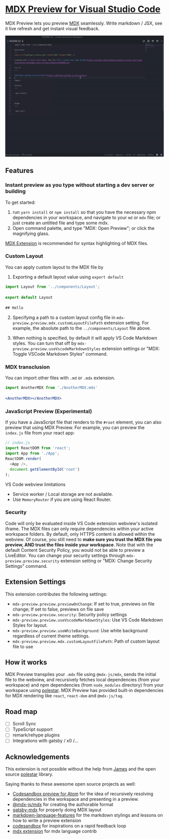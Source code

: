 # [MDX Preview for Visual Studio Code](https://github.com/xyc/vscode-mdx-preview)

MDX Preview lets you preview [MDX](https://mdxjs.com) seamlessly. Write markdown / JSX, see it live refresh and get instant visual feedback.

![](./assets/example.gif)

## Features

### Instant preview as you type without starting a dev server or building

To get started:

1. run `yarn install` or `npm install` so that you have the necessary npm dependencies in your workspace, and navigate to your `md` or `mdx` file; or just create an untitled file and type some mdx.
2. Open command palette, and type "MDX: Open Preview"; or click the magnifying glass.

[MDX Extension](https://github.com/silvenon/vscode-mdx) is recommended for syntax highlighting of MDX files.

### Custom Layout

You can apply custom layout to the MDX file by

1. Exporting a default layout value using `export default`

```jsx
import Layout from '../components/Layout';

export default Layout

## Hello
```

2. Specifying a path to a custom layout config file in `mdx-preview.preview.mdx.customLayoutFilePath` extension setting. For example, the absolute path to the `../components/Layout` file above.

3. When nothing is specified, by default it will apply VS Code Markdown styles. You can turn that off by `mdx-preview.preview.useVscodeMarkdownStyles` extension settings or "MDX: Toggle VSCode Markdown Styles" command.

### MDX transclusion
You can import other files with `.md` or `.mdx` extension.

```jsx
import AnotherMDX from './AnotherMDX.mdx'

<AnotherMDX></AnotherMDX>
```

### JavaScript Preview (Experimental)
If you have a JavaScript file that renders to the `#root` element, you can also preview that using MDX Preview. For example, you can preview the `index.js` file from your react app:

```js
// index.js
import ReactDOM from 'react';
import App from './App';
ReactDOM.render(
  <App />,
  document.getElementById('root')
);
```

VS Code webview limitations
- Service worker / Local storage are not available. 
- Use `MemoryRouter` if you are using React Router.

### Security
Code will only be evaluated inside VS Code extension webview's isolated iframe. The MDX files can only require dependencies within your active workspace folders. By default, only HTTPS content is allowed within the webview. Of course, you still need to **make sure you trust the MDX file you preview, AND trust the files inside your workspace**. Note that with the default Content Security Policy, you would not be able to preview a LiveEditor. 
You can change your security settings through `mdx-preview.preview.security` extension setting or "MDX: Change Security Settings" command.

## Extension Settings
This extension contributes the following settings:

<!-- TODO -->
* `mdx-preview.preview.previewOnChange`: If set to true, previews on file change; If set to false, previews on file save
* `mdx-preview.preview.security`: Security policy settings
* `mdx-preview.preview.useVscodeMarkdownStyles`: Use VS Code Markdown Styles for layout.
* `mdx-preview.preview.useWhiteBackground`: Use white background regardless of current theme settings.
* `mdx-preview.preview.mdx.customLayoutFilePath`: Path of custom layout file to use

## How it works
MDX Preview transpiles your `.mdx` file using `@mdx-js/mdx`, sends the initial file to the webview, and recursively fetches local dependencies (from your workspace) and npm dependencies (from `node_modules` directory) from your workspace using [polestar](https://github.com/frontarm/polestar). MDX Preview has provided built-in dependencies for MDX rendering like `react`, `react-dom` and `@mdx-js/tag`.

## Road map
- [ ] Scroll Sync
- [ ] TypeScript support
- [ ] remark/rehype plugins
- [ ] Integrations with gatsby / x0 /...

## Acknowledgements
This extension is not possible without the help from [James](https://twitter.com/james_k_nelson) and the open source [polestar](https://github.com/frontarm/polestar) library.

Saying thanks to these awesome open source projects as well:
- [Codesandbox preview for Atom](https://github.com/brumm/atom-codesandbox) for the idea of recursively resolving dependencies in the workspace and presenting in a preview.
- [@mdx-js/mdx](https://github.com/mdx-js/mdx) for creating the authorable format
- [gatsby-mdx](https://github.com/ChristopherBiscardi/gatsby-mdx) for properly doing MDX layout
- [markdown-language-features](https://github.com/Microsoft/vscode/tree/master/extensions/markdown-language-features) for the markdown stylings and lessons on how to write a preview extension
- [codesandbox](https://github.com/CompuIves/codesandbox-client) for inspirations on a rapid feedback loop
- [mdx extension](https://github.com/silvenon/vscode-mdx) for mdx language contrib
